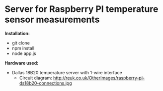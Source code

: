# Server for Raspberry PI temperature sensor measurements
 
**Installation:**
 * git clone
 * npm install
 * node app.js
 
**Hardware used:**
 * Dallas 18B20 temperature server with 1-wire interface
    * Circuit diagram:
      http://reuk.co.uk/OtherImages/raspberry-pi-ds18b20-connections.jpg